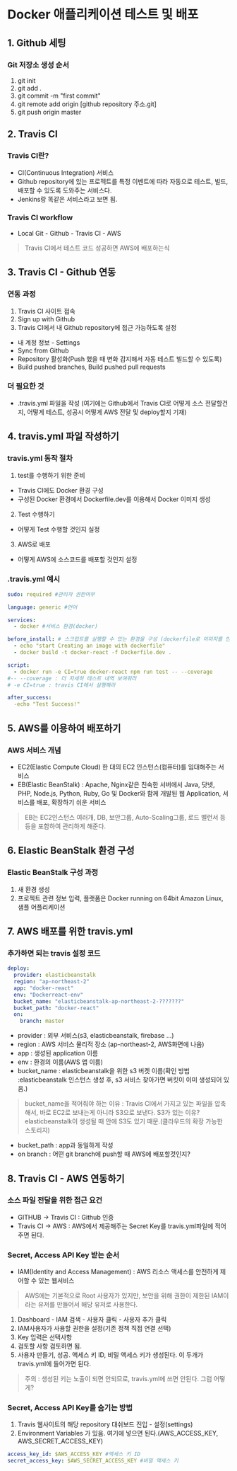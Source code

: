 # Docker 애플리케이션 테스트 및 배포

## 1. Github 세팅

### Git 저장소 생성 순서
1. git init
2. git add .
3. git commit -m "first commit"
4. git remote add origin [github repository 주소.git]
5. git push origin master

## 2. Travis CI

### Travis CI란?
- CI(Continuous Integration) 서비스
- Github repository에 있는 프로젝트를 특정 이벤트에 따라 자동으로 테스트, 빌드, 배포할 수 있도록 도와주는 서비스다.
- Jenkins랑 똑같은 서비스라고 보면 됨.

### Travis CI workflow
- Local Git - Github - Travis CI - AWS
> Travis CI에서 테스트 코드 성공하면 AWS에 배포하는식

## 3. Travis CI - Github 연동

### 연동 과정
1. Travis CI 사이트 접속
2. Sign up with Github
3. Travis CI에서 내 Github repository에 접근 가능하도록 설정
  - 내 계정 정보 - Settings
  - Sync from Github
  - Repository 활성화(Push 했을 때 변화 감지해서 자동 테스트 빌드할 수 있도록)
  - Build pushed branches, Build pushed pull requests

### 더 필요한 것
- .travis.yml 파일을 작성 (여기에는 Github에서 Travis CI로 어떻게 소스 전달할건지, 어떻게 테스트, 성공시 어떻게 AWS 전달 및 deploy할지 기재)

## 4. travis.yml 파일 작성하기
### travis.yml 동작 절차
1. test를 수행하기 위한 준비
  - Travis CI에도 Docker 환경 구성
  - 구성된 Docker 환경에서 Dockerfile.dev를 이용해서 Docker 이미지 생성
2. Test 수행하기
  - 어떻게 Test 수행할 것인지 실정
3. AWS로 배포
  - 어떻게 AWS에 소스코드를 배포할 것인지 설정

### .travis.yml 예시
```yaml
sudo: required #관리자 권한여부

language: generic #언어

services:
  - docker #서비스 환경(docker)

before_install: # 스크립트를 실행할 수 있는 환경을 구성 (dockerfile로 이미지를 만들어준다)
  - echo "start Creating an image with dockerfile"
  - docker build -t docker-react -f Dockerfile.dev .

script:
  - docker run -e CI=true docker-react npm run test -- --coverage
#-- --coverage : 더 자세히 테스트 내역 보여줘라
# -e CI=true : travis CI에서 실행해라

after_success:
  -echo "Test Success!"
```

## 5. AWS를 이용하여 배포하기

### AWS 서비스 개념
- EC2(Elastic Compute Cloud) 한 대의 EC2 인스턴스(컴퓨터)를 임대해주는 서비스
- EB(Elastic BeanStalk) : Apache, Nginx같은 친숙한 서버에서 Java, 닷넷, PHP, Node.js, Python, Ruby, Go 및 Docker와 함께 개발된 웹 Application, 서비스를 배포, 확장하기 쉬운 서비스
> EB는 EC2인스턴스 여러개, DB, 보안그룹, Auto-Scaling그룹, 로드 밸런서 등등을 포함하여 관리하게 해준다.

## 6. Elastic BeanStalk 환경 구성
### Elastic BeanStalk 구성 과정
1. 새 환경 생성
2. 프로젝트 관련 정보 입력, 플랫폼은 Docker running on 64bit Amazon Linux, 샘플 어플리케이션

## 7. AWS 배포를 위한 travis.yml
### 추가하면 되는 travis 설정 코드
```yaml
deploy:
  provider: elasticbeanstalk
  region: "ap-northeast-2"
  app: "docker-react"
  env: "Dockerreact-env"
  bucket_name: "elasticbeanstalk-ap-northeast-2-???????"
  bucket_path: "docker-react"
  on:
    branch: master
```
- provider : 외부 서비스(s3, elasticbeanstalk, firebase ...)
- region : AWS 서비스 물리적 장소 (ap-northeast-2, AWS화면에 나옴)
- app : 생성된 application 이름
- env : 환경의 이름(AWS 앱 이름)
- bucket_name : elasticbeanstalk을 위한 s3 버켓 이름(확인 방법 :elasticbeanstalk 인스턴스 생성 후, s3 서비스 찾아가면 버킷이 이미 생성되어 있음.)
> bucket_name을 적어줘야 하는 이유 : Travis CI에서 가지고 있는 파일을 압축해서, 바로 EC2로 보내는게 아니라 S3으로 보낸다.
> S3가 있는 이유? elasticbeanstalk이 생성될 때 안에 S3도 있기 때문.(클라우드의 확장 가능한 스토리지)
- bucket_path : app과 동일하게 작성
- on branch : 어떤 git branch에 push할 때 AWS에 배포할것인지?

## 8. Travis CI - AWS 연동하기
### 소스 파일 전달을 위한 접근 요건
- GITHUB -> Travis CI : Github 인증
- Travis CI -> AWS : AWS에서 제공해주는 Secret Key를 travis.yml파일에 적어주면 된다.

### Secret, Access API Key 받는 순서
- IAM(Identity and Access Management) : AWS 리소스 액세스를 안전하게 제어할 수 있는 웹서비스
> AWS에는 기본적으로 Root 사용자가 있지만, 보안을 위해 권한이 제한된 IAM이라는 유저를 만들어서 해당 유저로 사용한다.
1. Dashboard - IAM 검색 - 사용자 클릭 - 사용자 추가 클릭
2. IAM사용자가 사용할 권한을 설정(기존 정책 직접 연결 선택)
3. Key 입력은 선택사항
4. 검토할 사항 검토하면 됨.
5. 사용자 만들기, 성공. 액세스 키 ID, 비밀 액세스 키가 생성된다. 이 두개가 travis.yml에 들어가면 된다.
> 주의 : 생성된 키는 노출이 되면 안되므로, travis.yml에 쓰면 안된다.
> 그럼 어떻게?

### Secret, Access API Key를 숨기는 방법
1. Travis 웹사이트의 해당 repository 대쉬보드 진입 - 설정(settings)
2. Environment Variables 가 있음. 여기에 넣으면 된다.(AWS_ACCESS_KEY, AWS_SECRET_ACCESS_KEY)
```yaml
access_key_id: $AWS_ACCESS_KEY #액세스 키 ID
secret_access_key: $AWS_SECRET_ACCESS_KEY #비밀 액세스 키
```

